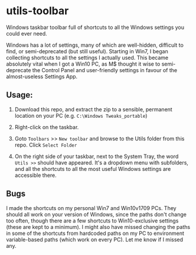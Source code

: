 # utils-toolbar
Windows taskbar toolbar full of shortcuts to all the Windows settings you could ever need.

Windows has a lot of settings, many of which are well-hidden, difficult to find, or semi-deprecated (but still useful). Starting in Win7, I began collecting shortcuts to all the settings I actually used. This became absolutely vital when I got a Win10 PC, as M$ thought it wise to semi-deprecate the Control Panel and user-friendly settings in favour of the almost-useless Settings App.

## Usage:

1. Download this repo, and extract the zip to a sensible, permanent location on your PC (e.g. ```C:\Windows Tweaks_portable```)

2. Right-click on the taskbar. 

3. Goto ```Toolbars``` >> ```New toolbar``` and browse to the Utils folder from this repo. Click ```Select Folder```

4. On the right side of your taskbar, next to the System Tray, the word ```Utils >>``` should have appeared. It's a dropdown menu with subfolders, and all the shortcuts to all the most useful Windows settings are accessible there.

## Bugs
I made the shortcuts on my personal Win7 and Win10v1709 PCs. They should all work on your version of Windows, since the paths don't change too often, though there are a few shortcuts to Win10-exclusive settings (these are kept to a minimum). I might also have missed changing the paths in some of the shortcuts from hardcoded paths on my PC to environment variable-based paths (which work on every PC). Let me know if I missed any.
